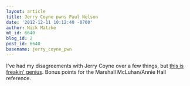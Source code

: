 ```yaml
---
layout: article
title: Jerry Coyne pwns Paul Nelson
date: '2012-12-11 10:12:40 -0700'
author: Nick Matzke
mt_id: 6640
blog_id: 2
post_id: 6640
basename: jerry_coyne_pwn
---
```

I've had my disagreements with Jerry Coyne over a few things, but [this is freakin' genius](http://whyevolutionistrue.wordpress.com/2012/12/11/a-marshall-mcluhan-moment-with-creationist-paul-nelson/).  Bonus points for the Marshall McLuhan/Annie Hall reference.
